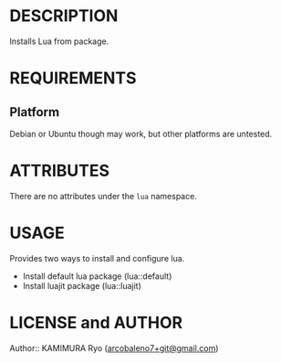 DESCRIPTION
====

Installs Lua from package.

REQUIREMENTS
====

Platform
----

Debian or Ubuntu though may work, but other platforms are untested.

ATTRIBUTES
====

There are no attributes under the `lua` namespace.

USAGE
====

Provides two ways to install and configure lua.

* Install default lua package (lua::default)
* Install luajit package (lua::luajit)

LICENSE and AUTHOR
====

Author:: KAMIMURA Ryo (<arcobaleno7+git@gmail.com>)

